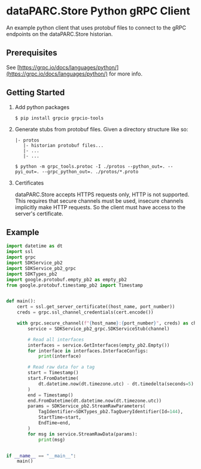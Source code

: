 # dataPARC.Store Python gRPC Client

An example python client that uses protobuf files to connect to the gRPC endpoints on the dataPARC.Store historian.

## Prerequisites

See [https://grpc.io/docs/languages/python/](https://grpc.io/docs/languages/python/) for more info.

## Getting Started

1. Add python packages

   `$ pip install grpcio grpcio-tools`

2. Generate stubs from protobuf files. Given a directory structure like so:

   ```
   |- protos
      |- historian protobuf files...
      |- ...
      |- ...
   ```

   `$ python -m grpc_tools.protoc -I ./protos --python_out=. --pyi_out=. --grpc_python_out=. ./protos/*.proto`

3. Certificates

   dataPARC.Store accepts HTTPS requests only, HTTP is not supported. This requires that secure channels must be used, insecure channels implicitly make HTTP requests. So the client must have access to the server's certificate.

## Example

```python
import datetime as dt
import ssl
import grpc
import SDKService_pb2
import SDKService_pb2_grpc
import SDKTypes_pb2
import google.protobuf.empty_pb2 as empty_pb2
from google.protobuf.timestamp_pb2 import Timestamp


def main():
    cert = ssl.get_server_certificate((host_name, port_number))
    creds = grpc.ssl_channel_credentials(cert.encode())

    with grpc.secure_channel(f"{host_name}:{port_number}", creds) as channel:
        service = SDKService_pb2_grpc.SDKServiceStub(channel)

        # Read all interfaces
        interfaces = service.GetInterfaces(empty_pb2.Empty())
        for interface in interfaces.InterfaceConfigs:
            print(interface)

        # Read raw data for a tag
        start = Timestamp()
        start.FromDatetime(
            dt.datetime.now(dt.timezone.utc) - dt.timedelta(seconds=5)
        )
        end = Timestamp()
        end.FromDatetime(dt.datetime.now(dt.timezone.utc))
        params = SDKService_pb2.StreamRawParameters(
            TagIdentifier=SDKTypes_pb2.TagQueryIdentifier(Id=144),
            StartTime=start,
            EndTime=end,
        )
        for msg in service.StreamRawData(params):
            print(msg)


if __name__ == "__main__":
    main()
```
